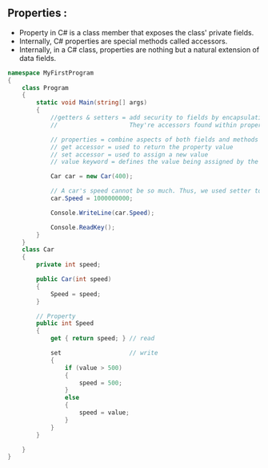 ## Properties  :

- Property in C# is a class member that exposes the class' private fields.
- Internally, C# properties are special methods called accessors.
- Internally, in a C# class, properties are nothing but a natural extension of data fields. 

```csharp
namespace MyFirstProgram
{
    class Program
    {
        static void Main(string[] args)
        {
            //getters & setters = add security to fields by encapsulation
            //                    They're accessors found within properties

            // properties = combine aspects of both fields and methods (share name with a field)
            // get accessor = used to return the property value
            // set accessor = used to assign a new value
            // value keyword = defines the value being assigned by the set (parameter)

            Car car = new Car(400);

            // A car's speed cannot be so much. Thus, we used setter to handle such scenario.
            car.Speed = 1000000000;

            Console.WriteLine(car.Speed);

            Console.ReadKey();
        }
    }
    class Car
    {
        private int speed;

        public Car(int speed)
        {
            Speed = speed;
        }

        // Property 
        public int Speed
        {
            get { return speed; } // read

            set                   // write
            {
                if (value > 500)
                {
                    speed = 500;
                }
                else
                {
                    speed = value;
                }
            }
        }

    }
}

```
